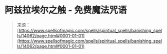 <!--yml

category: 未分类

日期：2024年06月12日 18:52:51

-->

# 阿兹拉埃尔之触 - 免费魔法咒语

> 来源：[https://www.spellsofmagic.com/spells/spiritual_spells/banishing_spells/14062/page.html#0001-01-01](https://www.spellsofmagic.com/spells/spiritual_spells/banishing_spells/14062/page.html#0001-01-01)
